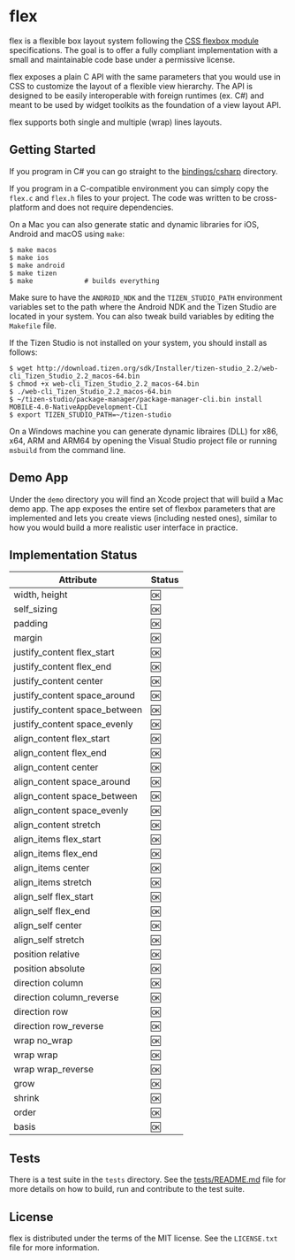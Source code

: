 # flex

flex is a flexible box layout system following the <a href="https://www.w3.org/TR/css-flexbox-1/">CSS flexbox module</a> specifications. The goal is to offer a fully compliant implementation with a small and maintainable code base under a permissive license.

flex exposes a plain C API with the same parameters that you would use in CSS to customize the layout of a flexible view hierarchy. The API is designed to be easily interoperable with foreign runtimes (ex. C#) and meant to be used by widget toolkits as the foundation of a view layout API.

flex supports both single and multiple (wrap) lines layouts.

## Getting Started

If you program in C# you can go straight to the [bindings/csharp](bindings/csharp) directory.

If you program in a C-compatible environment you can simply copy the `flex.c` and `flex.h` files to your project. The code was written to be cross-platform and does not require dependencies.

On a Mac you can also generate static and dynamic libraries for iOS, Android and macOS using `make`:

```
$ make macos
$ make ios
$ make android
$ make tizen
$ make             # builds everything
```

Make sure to have the `ANDROID_NDK` and the `TIZEN_STUDIO_PATH` environment variables set to the path where the Android NDK and the Tizen Studio are located in your system. You can also tweak build variables by editing the `Makefile` file.

If the Tizen Studio is not installed on your system, you should install as follows:
```
$ wget http://download.tizen.org/sdk/Installer/tizen-studio_2.2/web-cli_Tizen_Studio_2.2_macos-64.bin
$ chmod +x web-cli_Tizen_Studio_2.2_macos-64.bin
$ ./web-cli_Tizen_Studio_2.2_macos-64.bin
$ ~/tizen-studio/package-manager/package-manager-cli.bin install MOBILE-4.0-NativeAppDevelopment-CLI
$ export TIZEN_STUDIO_PATH=~/tizen-studio
```

On a Windows machine you can generate dynamic libraires (DLL) for x86, x64, ARM and ARM64 by opening the Visual Studio project file or running `msbuild` from the command line.

## Demo App

Under the `demo` directory you will find an Xcode project that will build a Mac demo app. The app exposes the entire set of flexbox parameters that are implemented and lets you create views (including nested ones), similar to how you would build a more realistic user interface in practice.

## Implementation Status

| Attribute | Status |
|---|---|
| width, height | :ok: |
| self_sizing | :ok: |
| padding | :ok: |
| margin | :ok: |
| justify_content flex_start | :ok: |
| justify_content flex_end | :ok: |
| justify_content center | :ok: |
| justify_content space_around | :ok: |
| justify_content space_between | :ok: |
| justify_content space_evenly | :ok: |
| align_content flex_start | :ok: |
| align_content flex_end | :ok: |
| align_content center | :ok: |
| align_content space_around | :ok: |
| align_content space_between | :ok: |
| align_content space_evenly | :ok: |
| align_content stretch | :ok: |
| align_items flex_start | :ok: |
| align_items flex_end | :ok: |
| align_items center | :ok: |
| align_items stretch | :ok: |
| align_self flex_start | :ok: |
| align_self flex_end | :ok: |
| align_self center | :ok: |
| align_self stretch | :ok: |
| position relative | :ok: |
| position absolute | :ok: |
| direction column | :ok: |
| direction column_reverse | :ok: |
| direction row | :ok: |
| direction row_reverse | :ok: |
| wrap no_wrap | :ok: |
| wrap wrap | :ok: |
| wrap wrap_reverse | :ok: |
| grow | :ok: |
| shrink | :ok: |
| order | :ok: |
| basis | :ok: |

## Tests

There is a test suite in the `tests` directory. See the [tests/README.md](tests/README.md) file for more details on how to build, run and contribute to the test suite.

## License

flex is distributed under the terms of the MIT license. See the `LICENSE.txt` file for more information.
